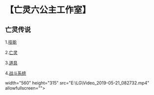 # 【亡灵六公主工作室】

## 亡灵传说

1.[技能](hw01)

2.[亡灵](hw02)

3.[道具](hw03)

4.[战斗系统](hw04)

width="560" height="315" src="E:\LG\Video_2019-05-21_082732.mp4" allowfullscreen="">
